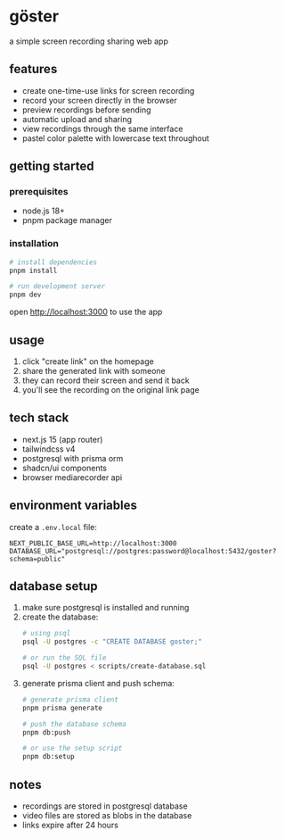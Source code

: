 # göster

a simple screen recording sharing web app

## features

- create one-time-use links for screen recording
- record your screen directly in the browser
- preview recordings before sending
- automatic upload and sharing
- view recordings through the same interface
- pastel color palette with lowercase text throughout

## getting started

### prerequisites

- node.js 18+
- pnpm package manager

### installation

```bash
# install dependencies
pnpm install

# run development server
pnpm dev
```

open [http://localhost:3000](http://localhost:3000) to use the app

## usage

1. click "create link" on the homepage
2. share the generated link with someone
3. they can record their screen and send it back
4. you'll see the recording on the original link page

## tech stack

- next.js 15 (app router)
- tailwindcss v4
- postgresql with prisma orm
- shadcn/ui components
- browser mediarecorder api

## environment variables

create a `.env.local` file:

```
NEXT_PUBLIC_BASE_URL=http://localhost:3000
DATABASE_URL="postgresql://postgres:password@localhost:5432/goster?schema=public"
```

## database setup

1. make sure postgresql is installed and running
2. create the database:
   ```bash
   # using psql
   psql -U postgres -c "CREATE DATABASE goster;"
   
   # or run the SQL file
   psql -U postgres < scripts/create-database.sql
   ```
3. generate prisma client and push schema:
   ```bash
   # generate prisma client
   pnpm prisma generate
   
   # push the database schema
   pnpm db:push
   
   # or use the setup script
   pnpm db:setup
   ```

## notes

- recordings are stored in postgresql database
- video files are stored as blobs in the database
- links expire after 24 hours